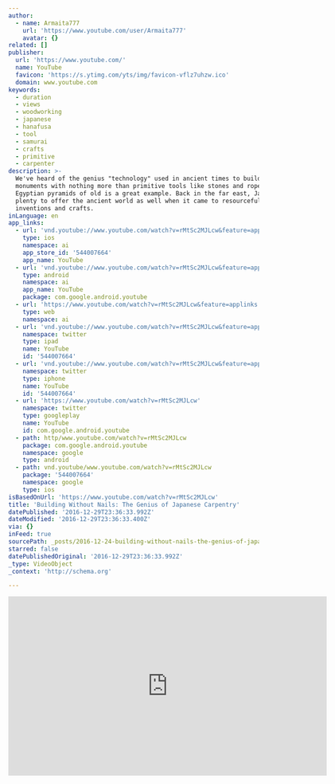 ```yaml
---
author:
  - name: Armaita777
    url: 'https://www.youtube.com/user/Armaita777'
    avatar: {}
related: []
publisher:
  url: 'https://www.youtube.com/'
  name: YouTube
  favicon: 'https://s.ytimg.com/yts/img/favicon-vflz7uhzw.ico'
  domain: www.youtube.com
keywords:
  - duration
  - views
  - woodworking
  - japanese
  - hanafusa
  - tool
  - samurai
  - crafts
  - primitive
  - carpenter
description: >-
  We've heard of the genius "technology" used in ancient times to build towering
  monuments with nothing more than primitive tools like stones and ropes. The
  Egyptian pyramids of old is a great example. Back in the far east, Japan had
  plenty to offer the ancient world as well when it came to resourceful
  inventions and crafts.
inLanguage: en
app_links:
  - url: 'vnd.youtube://www.youtube.com/watch?v=rMtSc2MJLcw&feature=applinks'
    type: ios
    namespace: ai
    app_store_id: '544007664'
    app_name: YouTube
  - url: 'vnd.youtube://www.youtube.com/watch?v=rMtSc2MJLcw&feature=applinks'
    type: android
    namespace: ai
    app_name: YouTube
    package: com.google.android.youtube
  - url: 'https://www.youtube.com/watch?v=rMtSc2MJLcw&feature=applinks'
    type: web
    namespace: ai
  - url: 'vnd.youtube://www.youtube.com/watch?v=rMtSc2MJLcw&feature=applinks'
    namespace: twitter
    type: ipad
    name: YouTube
    id: '544007664'
  - url: 'vnd.youtube://www.youtube.com/watch?v=rMtSc2MJLcw&feature=applinks'
    namespace: twitter
    type: iphone
    name: YouTube
    id: '544007664'
  - url: 'https://www.youtube.com/watch?v=rMtSc2MJLcw'
    namespace: twitter
    type: googleplay
    name: YouTube
    id: com.google.android.youtube
  - path: http/www.youtube.com/watch?v=rMtSc2MJLcw
    package: com.google.android.youtube
    namespace: google
    type: android
  - path: vnd.youtube/www.youtube.com/watch?v=rMtSc2MJLcw
    package: '544007664'
    namespace: google
    type: ios
isBasedOnUrl: 'https://www.youtube.com/watch?v=rMtSc2MJLcw'
title: 'Building Without Nails: The Genius of Japanese Carpentry'
datePublished: '2016-12-29T23:36:33.992Z'
dateModified: '2016-12-29T23:36:33.400Z'
via: {}
inFeed: true
sourcePath: _posts/2016-12-24-building-without-nails-the-genius-of-japanese-carpentry.md
starred: false
datePublishedOriginal: '2016-12-29T23:36:33.992Z'
_type: VideoObject
_context: 'http://schema.org'

---
```

<iframe src="https://cdn.embedly.com/widgets/media.html?src=https%3A%2F%2Fwww.youtube.com%2Fembed%2FrMtSc2MJLcw%3Ffeature%3Doembed&amp;url=http%3A%2F%2Fwww.youtube.com%2Fwatch%3Fv%3DrMtSc2MJLcw&amp;image=https%3A%2F%2Fi.ytimg.com%2Fvi%2FrMtSc2MJLcw%2Fhqdefault.jpg&amp;key=b7d04c9b404c499eba89ee7072e1c4f7&amp;type=text%2Fhtml&amp;schema=youtube" width="640" height="360" scrolling="no" frameborder="0" allowfullscreen="" style=""></iframe>